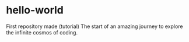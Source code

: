 # hello-world
First repository made (tutorial) 
The start of an amazing journey to explore the infinite cosmos of coding.
